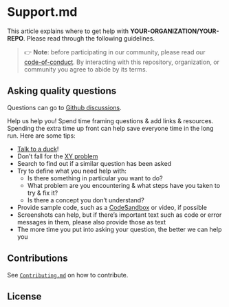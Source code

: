 # **Support.md**

This article explains where to get help with **YOUR-ORGANIZATION/YOUR-REPO**.
Please read through the following guidelines.

> 👉 **Note**: before participating in our community, please read our [code-of-conduct].
> By interacting with this repository, organization, or community you agree to abide by its terms.

## Asking quality questions

Questions can go to [Github discussions][discussions].

Help us help you!
Spend time framing questions & add links & resources.
Spending the extra time up front can help save everyone time in the long run.
Here are some tips:

- [Talk to a duck][rubberduck]!
- Don’t fall for the [XY problem][xy]
- Search to find out if a similar question has been asked
- Try to define what you need help with:
  - Is there something in particular you want to do?
  - What problem are you encountering & what steps have you taken to try & fix it?
  - Is there a concept you don’t understand?
- Provide sample code, such as a [CodeSandbox][cs] or video, if possible
- Screenshots can help, but if there’s important text such as code or error
  messages in them, please also provide those as text
- The more time you put into asking your question, the better we can help you

## Contributions

See [`Contributing.md`][contributing-guide] on how to contribute.

## License

<!-- ["license Type i.e MIT"][license] © [YOUR-ORGANIZATION][author] -->

<!-- Definitions/Links -->

<!-- External Based -->

[cs]: https://codesandbox.io
[rubberduck]: https://rubberduckdebugging.com
[xy]: https://meta.stackexchange.com/questions/66377/what-is-the-xy-problem/66378#66378
[minimal, reproducible example]: https://stackoverflow.com/help/minimal-reproducible-example

<!-- Repo Based -->

[author]: https://YOUR-Domain.com
[repo]: https://github.com/YOUR-ORGANIZATION/YOUR-REPO

[discussions]: [repo]/discussions
[curr-branch]: [repo]/blob/main
[.github]: [curr-branch]/.github

[license]: [.github]/LICENSE
[support-docs]: [.github]/Support.md
[code-of-conduct]: [.github]/Code-of-conduct.md
[contributing-guide]: [.github]/Contributing.md

<!-- [pr]: .github/pull-request-template.md -->
<!-- [ideas]: https://github.com/YOUR-ORGANIZATION/ideas -->

<!-- [issue]: .github/ISSUE_TEMPLATE -->

[issues]: https://github.com/type=Issues&search?q=user%3AYOUR-ORGANIZATION

<!-- Definitions/Links END -->
